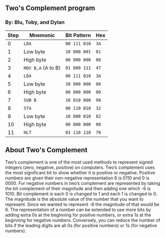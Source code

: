 ## Two's Complement program
### By: Blu, Toby, and Dylan

| Step | Mnemonic           | Bit Pattern  | Hex  |
|------|--------------------|--------------|------|
| 0    | `LDA`              | `00 111 010` | `3A` |
| 1    | Low byte           | `10 000 001` | `81` |
| 2    | High byte          | `00 000 000` | `00` |
| 3    | `MOV B,A` (A to B) | `01 000 111` | `47` |
| 4    | `LDA`              | `00 111 010` | `3A` |
| 5    | Low byte           | `10 000 000` | `80` |
| 6    | High byte          | `00 000 000` | `00` |
| 7    | `SUB B`            | `10 010 000` | `90` |
| 8    | `STA`              | `00 110 010` | `32` |
| 9    | Low byte           | `10 000 010` | `82` |
| 10   | High byte          | `00 000 000` | `00` |
| 11   | `HLT`              | `01 110 110` | `76` |


## About Two's Complement
Two’s complement is one of the most used methods to represent signed integers (zero, negative, positive) on computers. Two’s complement uses the most significant bit to show whether it is positive or negative. Positive numbers are given their non-negative representation 6 is 0110 and 0 is 0000. For negative numbers in two’s complement are represented by taking the bit complement of their magnitude and then adding one which -6 is 1010. Bit complement is each 0 is changed to 1 and each 1 is changed to 0. The magnitude is the absolute value of the number that you want to represent. Since we wanted to represent -6 the magnitude of that would be 6. The representation of a number can be extended to use more bits by adding extra 0s at the beginning for positive numbers, or extra 1s at the beginning for negative numbers. Conversely, you can reduce the number of bits if the leading digits are all 0s (for positive numbers) or 1s (for negative numbers).